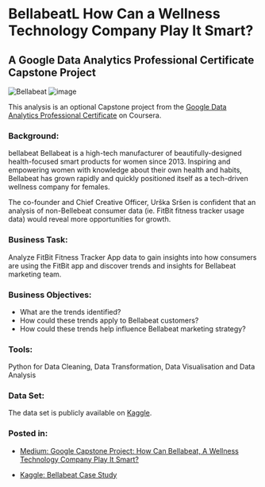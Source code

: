 # BellabeatL How Can a Wellness Technology Company Play It Smart? 

## A Google Data Analytics Professional Certificate Capstone Project

![Bellabeat](https://user-images.githubusercontent.com/81607668/127726632-fe6da755-6267-4227-8740-77d3275f446e.png)
![image](https://github.com/user-attachments/assets/e2a82ebd-6a2e-40ae-aa8f-792ed4829eba)

This analysis is an optional Capstone project from the [Google Data Analytics Professional Certificate](https://www.coursera.org/professional-certificates/google-data-analytics) on Coursera. 

### Background:

bellabeat 
Bellabeat is a high-tech manufacturer of beautifully-designed health-focused smart products for women since 2013. Inspiring and empowering women with knowledge about their own health and habits, Bellabeat has grown rapidly and quickly positioned itself as a tech-driven wellness company for females.

The co-founder and Chief Creative Officer, Urška Sršen is confident that an analysis of non-Bellebeat consumer data (ie. FitBit fitness tracker usage data) would reveal more opportunities for growth.

### Business Task:
Analyze FitBit Fitness Tracker App data to gain insights into how consumers are using the FitBit app and discover trends and insights for Bellabeat marketing team.

### Business Objectives:
- What are the trends identified?
- How could these trends apply to Bellabeat customers?
- How could these trends help influence Bellabeat marketing strategy?

### Tools:
Python for Data Cleaning, Data Transformation, Data Visualisation and Data Analysis

### Data Set:
The data set is publicly available on [Kaggle](https://www.kaggle.com/arashnic/fitbit).

### Posted in:
- [Medium: Google Capstone Project: How Can Bellabeat, A Wellness Technology Company Play It Smart?](https://medium.com/analytics-vidhya/this-case-study-is-for-google-data-analytics-gda-capstone-project-course-54047cccf7cb?source=friends_link&sk=2256c12964f13be6a1912c0dcab96fb5)

- [Kaggle: Bellabeat Case Study](https://www.kaggle.com/katiehuangx/case-study-bellabeat-using-python)


